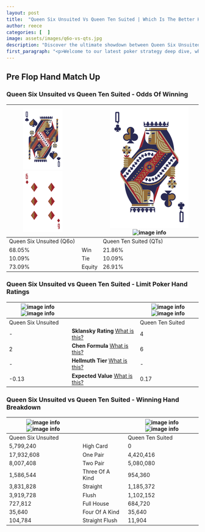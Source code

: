 ```yaml
---
layout: post
title:  "Queen Six Unsuited Vs Queen Ten Suited | Which Is The Better Hand In Poker? A Complete Guide"
author: reece
categories: [  ]
image: assets/images/q6o-vs-qts.jpg
description: "Discover the ultimate showdown between Queen Six Unsuited and Queen Ten Suited in poker! Uncover the odds, strategies, and scenarios where one hand triumphs over the other. Get ready to up your poker game with this thrilling analysis."
first_paragraph: "<p>Welcome to our latest poker strategy deep dive, where we're pitting two distinct hands against each other in a high-stakes showdown: Queen Six Unsuited vs Queen Ten Suited.</p><p>In the dynamic world of poker, every decision counts, and knowing which hand holds the upper hand is key to your success at the table.</p><p>In this article, we'll dissect these two hands, explore the scenarios where one dominates the other, and equip you with the knowledge to make strategic choices that can tip the odds in your favor.</p><p>Get ready to unravel the intriguing dynamics of these poker hands and elevate your game to new heights.</p>"
---
```




[comment]: # (sp0)

## Pre Flop Hand Match Up

<div class="table hand-ratings" markdown="1"> 



### Queen Six Unsuited vs Queen Ten Suited - Odds Of Winning


    
| ![image info](assets/images/hand1/q.png) ![image info](assets/images/hand1/6o.png) |  | ![image info](assets/images/hand2/q.png) ![image info](assets/images/hand2/ts.png) |
| -------- | -------- | -------- |
| Queen Six Unsuited (Q6o) |  | Queen Ten Suited (QTs) |
| 68.05% | Win | 21.86% |
| 10.09% | Tie | 10.09% |
| 73.09% | Equity | 26.91% |




[comment]: # (sp1)



### Queen Six Unsuited vs Queen Ten Suited - Limit Poker Hand Ratings


    
| ![image info](https://www.riverpairs.com/assets/images/hand1/q.png) ![image info](https://www.riverpairs.com/assets/images/hand1/6o.png) |  | ![image info](https://www.riverpairs.com/assets/images/hand2/q.png) ![image info](https://www.riverpairs.com/assets/images/hand2/ts.png) |
| -------- | -------- | -------- |
| Queen Six Unsuited |  | Queen Ten Suited |
| - | **Sklansky Rating** [What is this?](/sklansky-rating-explained) | 4 |
| 2 | **Chen Formula** [What is this?](/chen-formula-explained) | 6 |
| - | **Hellmuth Tier** [What is this?](/Hellmuth-tier-explained) | - |
| -0.13 | **Expected Value** [What is this?](/expected-value-explained) | 0.17 |




[comment]: # (sp2)



### Queen Six Unsuited vs Queen Ten Suited - Winning Hand Breakdown


    
| ![image info](https://www.riverpairs.com/assets/images/hand1/q.png) ![image info](https://www.riverpairs.com/assets/images/hand1/6o.png) |  | ![image info](https://www.riverpairs.com/assets/images/hand2/q.png) ![image info](https://www.riverpairs.com/assets/images/hand2/ts.png) |
| -------- | -------- | -------- |
| Queen Six Unsuited |  | Queen Ten Suited |
| 5,799,240 | High Card | 0 |
| 17,932,608 | One Pair | 4,420,416 |
| 8,007,408 | Two Pair | 5,080,080 |
| 1,586,544 | Three Of A Kind | 954,360 |
| 3,831,828 | Straight | 1,185,372 |
| 3,919,728 | Flush | 1,102,152 |
| 727,812 | Full House | 684,720 |
| 35,640 | Four Of A Kind | 35,640 |
| 104,784 | Straight Flush | 11,904 |




[comment]: # (sp3)



</div>

[comment]: # (sp4)



[comment]: # (sp5)

